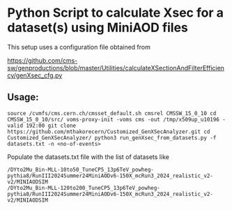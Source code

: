 # Python Script to calculate Xsec for a dataset(s) using MiniAOD files

This setup uses a configuration file obtained from 

https://github.com/cms-sw/genproductions/blob/master/Utilities/calculateXSectionAndFilterEfficiency/genXsec_cfg.py


##  Usage: 
`
source /cvmfs/cms.cern.ch/cmsset_default.sh
cmsrel CMSSW_15_0_10
cd CMSSW_15_0_10/src/
voms-proxy-init -voms cms -out /tmp/x509up_u10196 -valid 192:00
git clone https://github.com/mthakorecern/Customized_GenXSecAnalyzer.git
cd Customized_GenXSecAnalyzer/
python3 run_genXsec_from_datasets.py -f datasets.txt -n <no-of-events>
`

Populate the datasets.txt file with the list of datasets like
```
/DYto2Mu_Bin-MLL-10to50_TuneCP5_13p6TeV_powheg-pythia8/RunIII2024Summer24MiniAODv6-150X_mcRun3_2024_realistic_v2-v2/MINIAODSIM
/DYto2Mu_Bin-MLL-120to200_TuneCP5_13p6TeV_powheg-pythia8/RunIII2024Summer24MiniAODv6-150X_mcRun3_2024_realistic_v2-v2/MINIAODSIM
```

